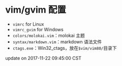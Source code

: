 # vim/gvim 配置
- `vimrc` for Linux
- `vimrc_gvim` for Windows
- `colors/molokai.vim`：molokai 主题
- `syntax/markdown.vim`：markdown 语法文件
- `ctags.exe`：Win32_ctags，放在`$vim/vim80/`目录下

update on 2017-11-22 09:45:00 CST
